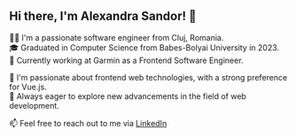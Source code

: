 ## Hi there, I'm Alexandra Sandor! 👋

👩‍💻 I'm a passionate software engineer from Cluj, Romania.  
🎓 Graduated in Computer Science from Babes-Bolyai University in 2023.  
💼 Currently working at Garmin as a Frontend Software Engineer.

🌟 I'm passionate about frontend web technologies, with a strong preference for Vue.js.  
🚀 Always eager to explore new advancements in the field of web development.

📫 Feel free to reach out to me via [LinkedIn](https://www.linkedin.com/in/alexandra-mirela-sandor-23b164225/)
